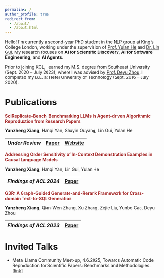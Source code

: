 ```yaml
---
permalink: /
author_profile: true
redirect_from: 
  - /about/
  - /about.html
---
```


Hello! I'm currently a second-year PhD student in the [NLP group](https://kclnlp.github.io/) at King’s College London, working under the supervision of [Prof. Yulan He](https://sites.google.com/view/yulanhe) and [Dr. Lin Gui](https://sites.google.com/view/lin-gui/about-me). My research focuses on **AI for Scientific Discovery**, **AI for Software Engineering**, and **AI Agents**.

Prior to joining KCL, I earned my M.S. degree from Southeast University (Sept. 2020 – July 2023), where I was advised by [Prof. Deyu Zhou](https://scholar.google.com/citations?user=DvVelLcAAAAJ&hl=zh-CN). I completed my B.E. at Hefei University of Technology (Sept. 2016 – July 2020).


Publications
======
<span style="color:brown; font-weight:bold;">
SciReplicate-Bench: Benchmarking LLMs in Agent-driven Algorithmic Reproduction from Research Papers
</span><br>

**Yanzheng Xiang**, Hanqi Yan, Shuyin Ouyang, Lin Gui, Yulan He

| *Under Review* | [Paper](https://arxiv.org/abs/2504.00255) | [Website](https://xyzcs.github.io/scireplicate.github.io/)  |
|----------------|----------------------------------------|-------------------------------------------|


<span style="color:brown; font-weight:bold;">
Addressing Order Sensitivity of In-Context Demonstration Examples in Causal Language Models
</span><br>

**Yanzheng Xiang**, Hanqi Yan, Lin Gui, Yulan He

| *Findings of ACL 2024* | [Paper](https://arxiv.org/abs/2402.15637) | 
|----------------|----------------------------------------|


<span style="color:brown; font-weight:bold;">
G3R: A Graph-Guided Generate-and-Rerank Framework for Cross-domain Text-to-SQL Generation
</span><br>

**Yanzheng Xiang**, Qian-Wen Zhang, Xu Zhang, Zejie Liu, Yunbo Cao, Deyu Zhou

| *Findings of ACL 2023* | [Paper](https://aclanthology.org/2023.findings-acl.23/) |
|----------------|----------------------------------------|


Invited Talks
======
- Meta, Llama Community Meet-up, 4.6.2025, Towards Automatic Code Reproduction for Scientific Papers: Benchmarks and Methodologies. [[link](https://www.linkedin.com/posts/yanzheng-xiang-9aa572282_ai-llm-agenticai-activity-7336720296193761281-yGy2/?utm_source=share&utm_medium=member_desktop&rcm=ACoAAETIZhIBXh5XAI2i8HIYl-QGLzQlxhu0J98)]






